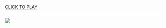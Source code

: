 
<a href="https://premium76.site?title=unblocked_gams&ref=13M">CLICK TO PLAY</a></h3>
<hr>

<a href="https://premium76.site?title=unblocked_gams&ref=13M"><img src="https://clearcache.store/games.png"></a>


